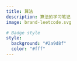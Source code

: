 ```yaml
---
title: 算法
description: 算法的学习笔记
image: brand-leetcode.svg

# Badge style
style:
  background: "#2a9d8f"
  color: "#fff"
---
```

